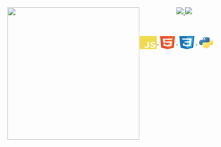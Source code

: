 <img align="left" height="300" width="300" src="https://c.tenor.com/fRu1dlWtB9sAAAAC/uzaki-hana-anime.gif">
<div align="center">
  <a href="https://github.com/luismudder">
  <img height="180em" src="https://github-readme-stats.vercel.app/api?username=luismudder&show_icons=true&theme=tokyonight&include_all_commits=true&count_private=true"/>
  <img height="180em" src="https://github-readme-stats.vercel.app/api/top-langs/?username=luismudder&layout=compact&langs_count=7&theme=tokyonight"/>
</div>
  
  ##
  
<div><br>
  <img align="center" alt="Js" height="30" width="40" src="https://raw.githubusercontent.com/devicons/devicon/master/icons/javascript/javascript-plain.svg">
  <img align="center" alt="HTML" height="30" width="40" src="https://raw.githubusercontent.com/devicons/devicon/master/icons/html5/html5-original.svg">
  <img align="center" alt="CSS" height="30" width="40" src="https://raw.githubusercontent.com/devicons/devicon/master/icons/css3/css3-original.svg">
  <img align="center" alt="Python" height="30" width="40" src="https://raw.githubusercontent.com/devicons/devicon/master/icons/python/python-original.svg">
</div>
